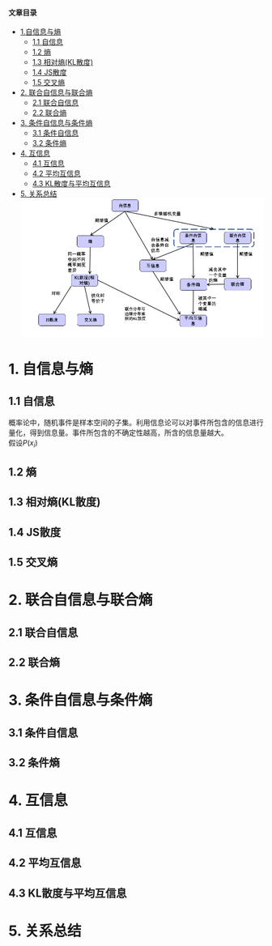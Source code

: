 #### 文章目录
- [1.自信息与熵](#1)  
    - [1.1 自信息](#1.1)
    - [1.2 熵](#1.2)
    - [1.3 相对熵(KL散度)](#1.3)
    - [1.4 JS散度](#1.4)
    - [1.5 交叉熵](#1.5)
- [2. 联合自信息与联合熵](#2)
    - [2.1 联合自信息](#2.1)
    - [2.2 联合熵](#2.1)
- [3. 条件自信息与条件熵](#3)
    - [3.1 条件自信息](#3.1)
    - [3.2 条件熵](#3.2)
- [4. 互信息](#4)
    - [4.1 互信息](#4.1)
    - [4.2 平均互信息](#4.2)
    - [4.3 KL散度与平均互信息](#4.3)
- [5. 关系总结](#5)
![关系总结](https://github.com/Catalyst0307/Pictures/blob/main/84442ad5932a4f919b6f2811eef9465d.png "关系总结") 
# <span id="1">1. 自信息与熵</span>
## <span id="1.1">1.1 自信息</span>
  概率论中，随机事件是样本空间的子集。利用信息论可以对事件所包含的信息进行量化，得到信息量。事件所包含的不确定性越高，所含的信息量越大。  
  假设$P(x_i)$
## <span id="1.2">1.2 熵</span>
## <span id="1.3">1.3 相对熵(KL散度)</span>
## <span id="1.4">1.4 JS散度</span>
## <span id="1.5">1.5 交叉熵</span>
# <span id="2">2. 联合自信息与联合熵</span>
## <span id="2.1">2.1 联合自信息</span>
## <span id="2.2">2.2 联合熵</span>
# <span id="3">3. 条件自信息与条件熵</span>
## <span id="3.1">3.1 条件自信息</span>
## <span id="3.2">3.2 条件熵</span>
# <span id="4">4. 互信息</span>
## <span id="4.1">4.1 互信息</span>
## <span id="4.2">4.2 平均互信息</span>
## <span id="4.3">4.3 KL散度与平均互信息</span>
# <span id="5">5. 关系总结</span>
